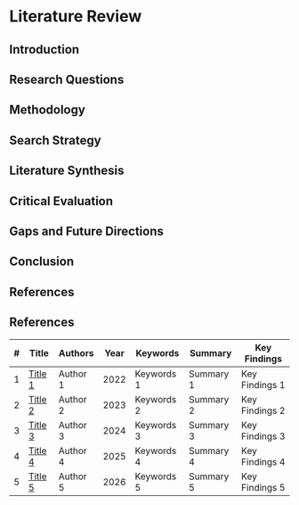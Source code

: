 # Literature Review

## Introduction
<!-- - Overview of the literature review -->
<!-- - Purpose and objectives of the review -->

## Research Questions
<!-- - List of research questions to be addressed -->

## Methodology
<!-- - Explanation of the research methodology used for the literature review -->
<!-- - Inclusion and exclusion criteria for selecting relevant literature -->

## Search Strategy
<!-- - Description of the search strategy used to identify relevant sources -->
<!-- - Databases and search terms used -->

## Literature Synthesis
<!-- - Summary and analysis of the key findings from the literature -->
<!-- - Identification of themes and patterns -->

## Critical Evaluation
<!-- - Evaluation of the quality and reliability of the literature -->
<!-- - Discussion of any limitations or biases in the literature -->

## Gaps and Future Directions
<!-- - Identification of gaps in the existing literature -->
<!-- - Suggestions for future research directions -->

## Conclusion
<!-- - Summary of the main findings from the literature review -->
<!-- - Implications for the research project -->

## References
<!-- - List of all the references cited in the literature review -->
## References

| # | Title | Authors | Year | Keywords | Summary | Key Findings |
| --- | --- | --- | --- | --- | --- | --- |
| 1 | [Title 1](https://www.semanticscholar.org) | Author 1 | 2022 | Keywords 1 | Summary 1 | Key Findings 1 |
| 2 | [Title 2](https://www.semanticscholar.org) | Author 2 | 2023 | Keywords 2 | Summary 2 | Key Findings 2 |
| 3 | [Title 3](https://www.semanticscholar.org) | Author 3 | 2024 | Keywords 3 | Summary 3 | Key Findings 3 |
| 4 | [Title 4](https://www.semanticscholar.org) | Author 4 | 2025 | Keywords 4 | Summary 4 | Key Findings 4 |
| 5 | [Title 5](https://www.semanticscholar.org) | Author 5 | 2026 | Keywords 5 | Summary 5 | Key Findings 5 |




